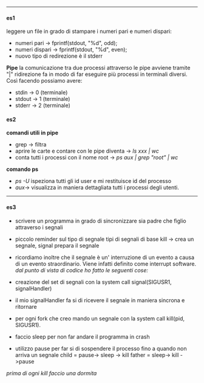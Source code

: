 - - -

#### es1
leggere un file in grado di stampare i numeri pari e numeri dispari: 
- numeri pari -> fprintf(stdout, "%d", odd);
- numeri dispari -> fprintf(stdout, "%d", even);
- nuovo tipo di redirezione è il stderr


**Pipe**
la comunicazione tra due processi attraverso le pipe avviene tramite "|" 
ridirezione fa in modo di far eseguire più processi in terminali diversi. Così facendo possiamo avere:
- stdin -> 0 (terminale) 
- stdout -> 1 (terminale)
- stderr -> 2 (terminale) 
#### es2
**comandi utili in pipe**
- grep -> filtra 
- aprire le carte e contare con le pipe diventa -> *ls xxx | wc* 
- conta tutti i processi con il nome root -> *ps aux | grep "root" | wc*


**comando ps**
- *ps -U* ispeziona tutti gli id user e mi restituisce id del processo 
- *aux*-> visualizza in maniera dettagliata tutti i processi degli utenti. 

---
#### es3

- scrivere un programma in grado di sincronizzare sia padre che figlio attraverso i segnali 
- piccolo reminder sul tipo di segnale tipi di segnali di base kill -> crea un segnale, signal prepara il segnale
- ricordiamo inoltre che il segnale è un' interruzione di un evento a causa di un evento straordinario. Viene infatti definito come interrupt software.
*dal punto di vista di codice ho fatto le seguenti cose:*

- creazione del set di segnali con la system call signal(SIGUSR1, signalHandler)
- il mio signalHandler fa si di ricevere il segnale in maniera sincrona e ritornare
- per ogni fork che creo mando un segnale con la system call kill(pid, SIGUSR1). 
- faccio sleep per non far andare il programma in crash
- utilizzo pause per far si di sospendere il processo fino a quando non arriva un segnale
child = pause-> sleep -> kill 
father = sleep-> kill ->pause 

*prima di ogni kill faccio una dormita* 





